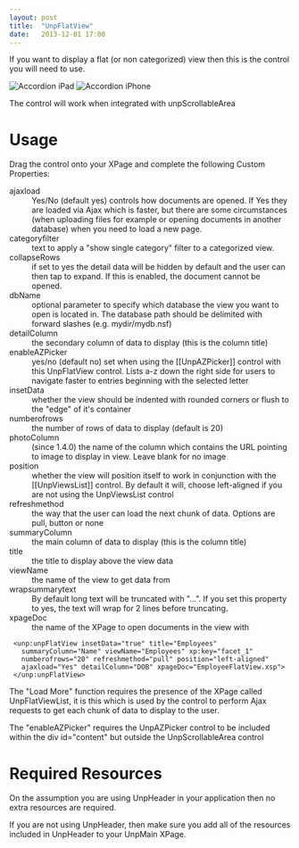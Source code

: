 ```yaml
---
layout: post
title:  "UnpFlatView"
date:   2013-12-01 17:00
---
```


If you want to display a flat (or non categorized) view then this is the control you will need to use. 

![Accordion iPad](http://teamstudio.s3.amazonaws.com/images/flatview-ipad.png)
![Accordion iPhone](http://teamstudio.s3.amazonaws.com/images/flatview-iphone.png)

The control will work when integrated with unpScrollableArea

# Usage
Drag the control onto your XPage and complete the following Custom Properties:

<dl class="dl-horizontal">
	<dt>ajaxload</dt><dd>Yes/No (default yes) controls how documents are opened. If Yes they are loaded via Ajax which is faster, but there are some circumstances (when uploading files for example or opening documents in another database) when you need to load a new page.</dd>
	<dt>categoryfilter</dt><dd>text to apply a "show single category" filter to a categorized view.</dd>
	<dt>collapseRows</dt><dd>if set to yes the detail data will be hidden by default and the user can then tap to expand. If this is enabled, the document cannot be opened.</dd>
	<dt>dbName</dt><dd>optional parameter to specify which database the view you want to open is located in. The database path should be delimited with forward slashes (e.g. mydir/mydb.nsf)</dd>
	<dt>detailColumn</dt><dd>the secondary column of data to display (this is the column title)</dd>
	<dt>enableAZPicker</dt><dd>yes/no (default no) set when using the [[UnpAZPicker]] control with this UnpFlatView control. Lists a-z down the right side for users to navigate faster to entries beginning with the selected letter</dd>
	<dt>insetData</dt><dd>whether the view should be indented with rounded corners or flush to the "edge" of it's container</dd>
	<dt>numberofrows</dt><dd>the number of rows of data to display (default is 20)</dd>
	<dt>photoColumn</dt><dd>(since 1.4.0) the name of the column which contains the URL pointing to image to display in view. Leave blank for no image</dd>
	<dt>position</dt><dd>whether the view will position itself to work in conjunction with the [[UnpViewsList]] control. By default it will, choose left-aligned if you are not using the UnpViewsList control</dd>
	<dt>refreshmethod</dt><dd>the way that the user can load the next chunk of data. Options are pull, button or none</dd>
	<dt>summaryColumn</dt><dd>the main column of data to display (this is the column title)</dd>
	<dt>title</dt><dd>the title to display above the view data</dd>
	<dt>viewName</dt><dd>the name of the view to get data from</dd>
	<dt>wrapsummarytext</dt><dd>By default long text will be truncated with "...". If you set this property to yes, the text will wrap for 2 lines before truncating.</dd>
	<dt>xpageDoc</dt><dd>the name of the XPage to open documents in the view with</dd>
</dl>

<pre class="CICodeFormatter" ><code class="CICodeFormatter"> &lt;unp:unpFlatView insetData="true" title="Employees"  
   summaryColumn="Name" viewName="Employees" xp:key="facet_1"  
   numberofrows="20" refreshmethod="pull" position="left-aligned"  
   ajaxload="Yes" detailColumn="DOB" xpageDoc="EmployeeFlatView.xsp"&gt;  
 &lt;/unp:unpFlatView&gt;  
</code></pre>

The "Load More" function requires the presence of the XPage called UnpFlatViewList, it is this which is used by the control to perform Ajax requests to get each chunk of data to display to the user.

The "enableAZPicker" requires the UnpAZPicker control to be included within the div id="content" but outside the UnpScrollableArea control

# Required Resources
On the assumption you are using UnpHeader in your application then no extra resources are required.

If you are not using UnpHeader, then make sure you add all of the resources included in UnpHeader to your UnpMain XPage.